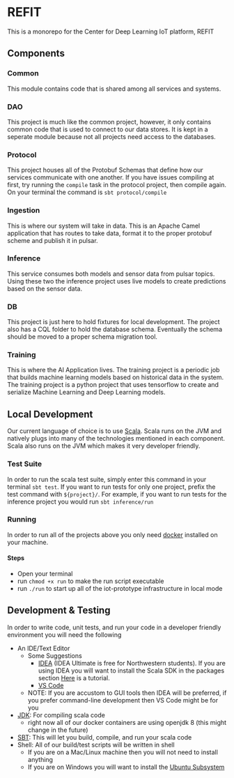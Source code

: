 # REFIT
This is a monorepo for the Center for Deep Learning IoT platform, REFIT

## Components

### Common
This module contains code that is shared among all services and systems. 
### DAO
This project is much like the common project, however, it only contains common code that is used to connect to our data stores. It is kept in a seperate module because not all projects need access to the databases.
### Protocol
This project houses all of the Protobuf Schemas that define how our services communicate with one another. If you have issues compiling at first, try running the `compile` task in the protocol project, then compile again. On your terminal the command is `sbt protocol/compile`
### Ingestion
This is where our system will take in data. This is an Apache Camel application that has routes to take data, format it to the proper protobuf scheme and publish it in pulsar.
### Inference
This service consumes both models and sensor data from pulsar topics. Using these two the inference project uses live models to create predictions based on the sensor data.
### DB
This project is just here to hold fixtures for local development. The project also has a CQL folder to hold the database schema. Eventually the schema should be moved to a proper schema migration tool.
### Training
This is where the AI Application lives. The training project is a periodic job that builds machine learning models based on historical data in the system. The training project is a python project that uses tensorflow to create and serialize Machine Learning and Deep Learning models.
## Local Development
Our current language of choice is to use [Scala](https://www.scala-lang.org/). Scala runs on the JVM and natively plugs into many of the technologies mentioned in each component. Scala also runs on the JVM which makes it very developer friendly. 
### Test Suite
In order to run the scala test suite, simply enter this command in your terminal `sbt test`. If you want to run tests for only one project, prefix the test command with `${project}/`. For example, if you want to run tests for the inference project you would run `sbt inference/run`

### Running
In order to run all of the projects above you only need [docker](https://www.docker.com/) installed on your machine.
#### Steps

- Open your terminal
- run `chmod +x run` to make the run script executable
- run `./run` to start up all of the iot-prototype infrastructure in local mode
    
## Development & Testing
In order to write code, unit tests, and run your code in a developer friendly environment you will need the following

- An IDE/Text Editor
    - Some Suggestions
        - [IDEA](https://www.jetbrains.com/idea/) (IDEA Ultimate is free for Northwestern students). If you are using IDEA you will want to install the Scala SDK in the packages section [Here](https://docs.scala-lang.org/getting-started/intellij-track/getting-started-with-scala-in-intellij.html) is a tutorial.
        - [VS Code](https://code.visualstudio.com/)
    - NOTE: If you are accustom to GUI tools then IDEA will be preferred, if you prefer command-line development then VS Code might be for you
- [JDK](https://openjdk.java.net/): For compiling scala code
    - right now all of our docker containers are using openjdk 8 (this might change in the future)
- [SBT](https://www.scala-sbt.org/): This will let you build, compile, and run your scala code
- Shell: All of our build/test scripts will be written in shell
    - If you are on a Mac/Linux machine then you will not need to install anything
    - If you are on Windows you will want to install the [Ubuntu Subsystem](https://ubuntu.com/tutorials/tutorial-ubuntu-on-windows#1-overview)